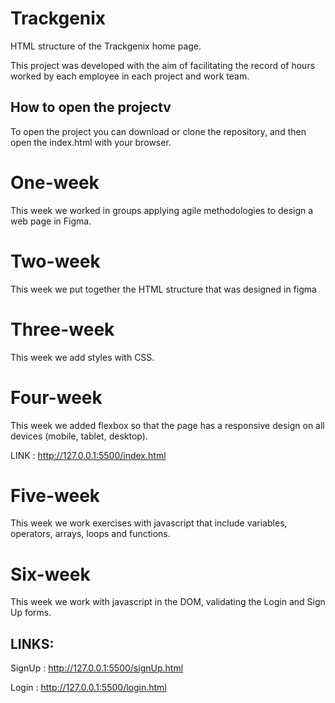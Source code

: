 # Trackgenix

HTML structure of the Trackgenix home page.

This project was developed with the aim of facilitating the
record of hours worked by each employee in each project and work team.

## How to open the projectv
To open the project you can download or clone the repository, and then open the index.html with your browser.

# One-week
This week we worked in groups applying agile methodologies to design a web page in Figma.

# Two-week
This week we put together the HTML structure that was designed in figma

# Three-week
This week we add styles with CSS.

# Four-week
This week we added flexbox so that the page has a responsive design on all devices (mobile, tablet, desktop).

LINK : http://127.0.0.1:5500/index.html

# Five-week
This week we work exercises with javascript that include variables, operators, arrays, loops and functions.

# Six-week
This week we work with javascript in the DOM, validating the Login and Sign Up forms.

## LINKS:

SignUp : http://127.0.0.1:5500/signUp.html

Login : http://127.0.0.1:5500/login.html

